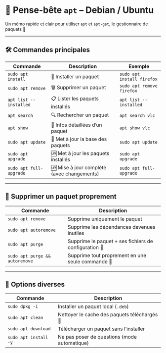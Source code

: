 # 🐧 Pense-bête `apt` – Debian / Ubuntu

Un mémo rapide et clair pour utiliser `apt` et `apt-get`, le gestionnaire de paquets 🧠

---

## 🛠️ Commandes principales

| Commande                          | Description                                 | Exemple                                |
|----------------------------------|---------------------------------------------|----------------------------------------|
| `sudo apt install`               | 🔽 Installer un paquet                      | `sudo apt install firefox`             |
| `sudo apt remove`                | 🗑️ Supprimer un paquet                     | `sudo apt remove firefox`              |
| `apt list --installed`          | 📋 Lister les paquets installés            | `apt list --installed`                 |
| `apt search`                     | 🔍 Rechercher un paquet                    | `apt search vlc`                       |
| `apt show`                       | 📄 Infos détaillées d’un paquet            | `apt show vlc`                         |
| `sudo apt update`                | 🔄 Met à jour la base des paquets          | `sudo apt update`                      |
| `sudo apt upgrade`              | 🆙 Met à jour les paquets installés       | `sudo apt upgrade`                     |
| `sudo apt full-upgrade`         | 🆙 Mise à jour complète (avec changements) | `sudo apt full-upgrade`                |

---

## 🧹 Supprimer un paquet proprement

| Commande                          | Description                                               |
|----------------------------------|-----------------------------------------------------------|
| `sudo apt remove`                | Supprime uniquement le paquet                             |
| `sudo apt autoremove`            | Supprime les dépendances devenues inutiles                |
| `sudo apt purge`                 | Supprime le paquet + ses fichiers de configuration 🧼     |
| `sudo apt purge && autoremove`   | Supprime tout proprement en une seule commande 🧽         |

---

## 🧪 Options diverses

| Commande                          | Description                                          |
|----------------------------------|------------------------------------------------------|
| `sudo dpkg -i`                   | Installer un paquet local (`.deb`)                  |
| `sudo apt clean`                 | Nettoyer le cache des paquets téléchargés 🧼        |
| `sudo apt download`             | Télécharger un paquet sans l’installer              |
| `sudo apt install -y`           | Ne pas poser de questions (mode automatique)        |
